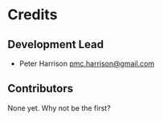 # Credits


## Development Lead

* Peter Harrison <pmc.harrison@gmail.com>

## Contributors

None yet. Why not be the first?
